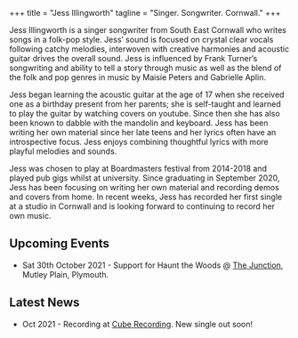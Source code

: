 +++
title = "Jess Illingworth"
tagline = "Singer. Songwriter. Cornwall."
+++

Jess Illingworth is a singer songwriter from South East Cornwall who writes songs in a folk-pop style. Jess’ sound is focused on crystal clear vocals following catchy melodies, interwoven with creative harmonies and acoustic guitar drives the overall sound. Jess is influenced by Frank Turner’s songwriting and ability to tell a story through music as well as the blend of the folk and pop genres in music by Maisie Peters and Gabrielle Aplin.

Jess began learning the acoustic guitar at the age of 17 when she received one as a birthday present from her parents; she is self-taught and learned to play the guitar by watching covers on youtube. Since then she has also been known to dabble with the mandolin and keyboard. Jess has been writing her own material since her late teens and her lyrics often have an introspective focus. Jess enjoys combining thoughtful lyrics with more playful melodies and sounds.

Jess was chosen to play at Boardmasters festival from 2014-2018 and played pub gigs whilst at university. Since graduating in September 2020, Jess has been focusing on writing her own material and recording demos and covers from home. In recent weeks, Jess has recorded her first single at a studio in Cornwall and is looking forward to continuing to record her own music.

## Upcoming Events

+ Sat 30th October 2021 - Support for Haunt the Woods @ [The Junction](https://www.facebook.com/mutleyjunction/), Mutley Plain, Plymouth.

## Latest News

+ Oct 2021 - Recording at [Cube Recording](https://cuberecording.com/). New single out soon!
